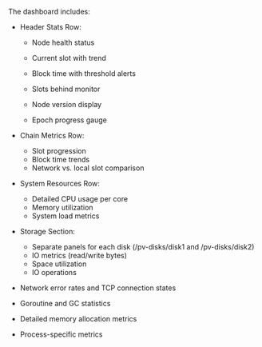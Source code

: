 The dashboard includes:

- Header Stats Row:

 	- Node health status

 	- Current slot with trend

 	- Block time with threshold alerts

 	- Slots behind monitor

 	- Node version display

 	- Epoch progress gauge

- Chain Metrics Row:

 	- Slot progression
 	- Block time trends
 	- Network vs. local slot comparison

- System Resources Row:

 	- Detailed CPU usage per core
 	- Memory utilization
 	- System load metrics

- Storage Section:

 	- Separate panels for each disk (/pv-disks/disk1 and /pv-disks/disk2)
 	- IO metrics (read/write bytes)
 	- Space utilization
 	- IO operations

- Network error rates and TCP connection states
- Goroutine and GC statistics
- Detailed memory allocation metrics
- Process-specific metrics

